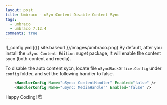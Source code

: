 ```yaml
---
layout: post
title: Umbraco - uSyn Content Disable Content Sync
tags:
  - umbraco
  - umbraco 7.12.4
comments: true
---
```


![_config.yml]({{ site.baseurl }}/images/umbraco.png)
By default, after you install the `uSync Content Edition` nuget package, it will enable the content sycn (both content and media). 

To disable the auto content sycn, locate file `uSyncBackOffice.Config` under `config` folder, and set the following handler to false.


```xml
    <HandlerConfig Name="uSync: ContentHandler" Enabled="false" /> 
    <HandlerConfig Name="uSync: MediaHandler" Enabled="false" /> 
```




Happy Coding! 😇
